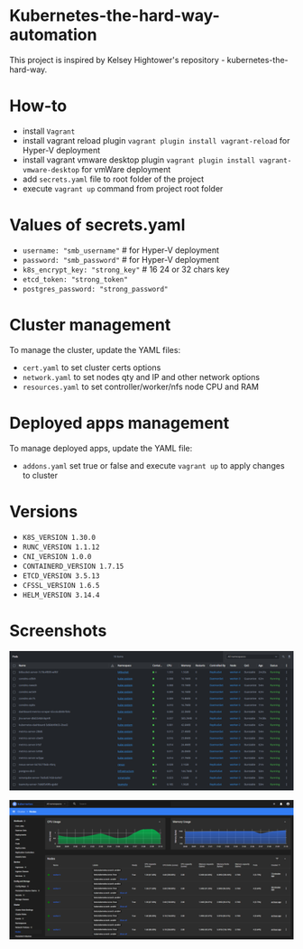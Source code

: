# Kubernetes-the-hard-way-automation

This project is inspired by Kelsey Hightower's repository - kubernetes-the-hard-way.

# How-to

* install `Vagrant`
* install vagrant reload plugin `vagrant plugin install vagrant-reload` for Hyper-V deployment
* install vagrant vmware desktop plugin `vagrant plugin install vagrant-vmware-desktop` for vmWare deployment
* add `secrets.yaml` file to root folder of the project
* execute `vagrant up` command from project root folder

# Values of secrets.yaml

* `username: "smb_username"`        # for Hyper-V deployment
* `password: "smb_password"`        # for Hyper-V deployment
* `k8s_encrypt_key: "strong_key"`   # 16 24 or 32 chars key
* `etcd_token: "strong_token"`
* `postgres_password: "strong_password"`

# Cluster management

To manage the cluster, update the YAML files:

* `cert.yaml` to set cluster certs options
* `network.yaml` to set nodes qty and IP and other network options
* `resources.yaml` to set controller/worker/nfs node CPU and RAM

# Deployed apps management

To manage deployed apps, update the YAML file:

* `addons.yaml` set true or false and execute `vagrant up` to apply changes to cluster

# Versions

* `K8S_VERSION 1.30.0`
* `RUNC_VERSION 1.1.12`
* `CNI_VERSION 1.0.0`
* `CONTAINERD_VERSION 1.7.15`
* `ETCD_VERSION 3.5.13`
* `CFSSL_VERSION 1.6.5`
* `HELM_VERSION 3.14.4`

# Screenshots

![all-pods-from-lens](./docs/screenshots/all-pods-from-lens.png)

![all-nodes-from-kubernetes-dashboard](./docs/screenshots/all-nodes-from-kubernetes-dashboard.png)  

